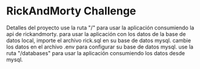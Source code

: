 # RickAndMorty Challenge
Detalles del proyecto
use la ruta "/" para usar la aplicación consumiendo la api de rickandmorty.
para usar la aplicación con los datos de la base de datos local, importe el archivo rick.sql en su base de datos mysql.
cambie los datos en el archivo .env para configurar su base de datos mysql.
use la ruta "/databases" para usar la aplicación consumiendo los datos desde mysql.